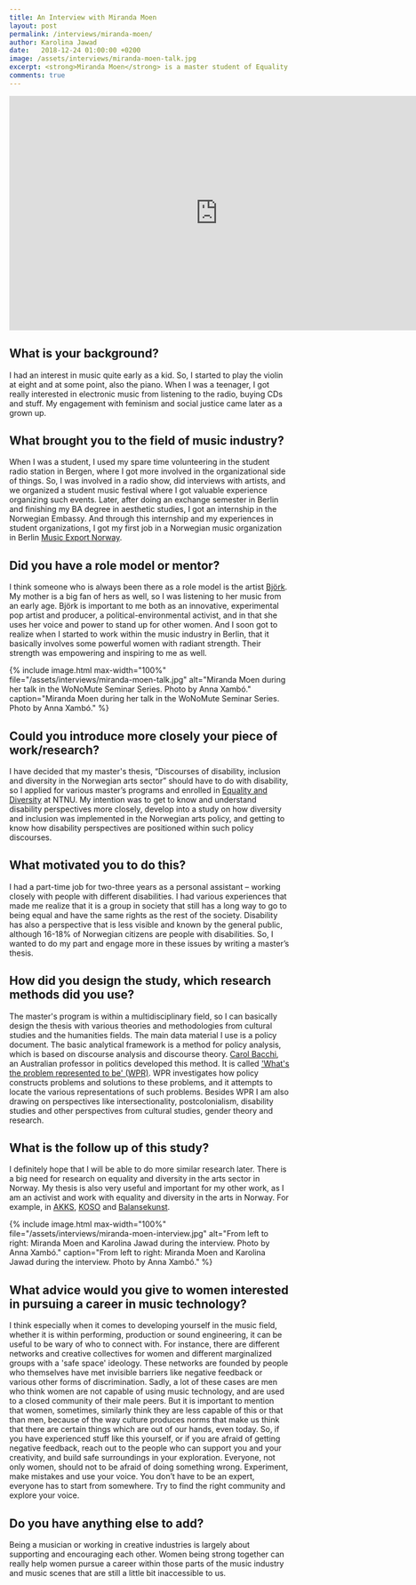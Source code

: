 ```yaml
---
title: An Interview with Miranda Moen
layout: post
permalink: /interviews/miranda-moen/
author: Karolina Jawad
date:   2018-12-24 01:00:00 +0200
image: /assets/interviews/miranda-moen-talk.jpg
excerpt: <strong>Miranda Moen</strong> is a master student of Equality and Diversity at the NTNU institute of interdisciplinary culture studies. Her thesis studies newer discourses of inclusion and diversity in the arts sector, and how the understanding of disability in the Norwegian society coincide with these discourses. Starting her music business career 2011 in Berlin, her professional interests soon developed into equality activism in music. From 2015-2018 she was a project manager at Ladyfest Oslo and is now a board member in the Balansekunst association, works at AKKS Trondheim and with the KOSO collective. Moen is educated in aesthetics (UiB) and arts management (Oslomet).
comments: true
---
```


<iframe width="750" height="422" src="https://www.youtube.com/embed/xdMMQiUG7mU" frameborder="0" allow="accelerometer; autoplay; encrypted-media; gyroscope; picture-in-picture" allowfullscreen></iframe>

## What is your background?

I had an interest in music quite early as a kid. So, I started to play the violin at eight and at some point, also the piano. When I was a teenager, I got really interested in electronic music from listening to the radio, buying CDs and stuff. My engagement with feminism and social justice came later as a grown up.

## What brought you to the field of music industry?

When I was a student, I used my spare time volunteering in the student radio station in Bergen, where I got more involved in the organizational side of things. So, I was involved in a radio show, did interviews with artists, and we organized a student music festival where I got valuable experience organizing such events. Later, after doing an exchange semester in Berlin and finishing my BA degree in aesthetic studies, I got an internship in the Norwegian Embassy. And through this internship and my experiences in student organizations, I got my first job in a Norwegian music organization in Berlin [Music Export Norway]( https://musicnorway.no/).

## Did you have a role model or mentor?

I think someone who is always been there as a role model is the artist [Björk]( https://bjork.com). My mother is a big fan of hers as well, so I was listening to her music from an early age. Björk is important to me both as an innovative, experimental pop artist and producer, a political-environmental activist, and in that she uses her voice and power to stand up for other women. And I soon got to realize when I started to work within the music industry in Berlin, that it basically involves some powerful women with radiant strength. Their strength was empowering and inspiring to me as well.

{% include image.html
max-width="100%" file="/assets/interviews/miranda-moen-talk.jpg" alt="Miranda Moen during her talk in the WoNoMute Seminar Series. Photo by Anna Xambó."
caption="Miranda Moen during her talk in the WoNoMute Seminar Series. Photo by Anna Xambó." %}

## Could you introduce more closely your piece of work/research?

I have decided that my master's thesis, “Discourses of disability, inclusion and diversity in the Norwegian arts sector” should have to do with disability, so I applied for various master’s programs and enrolled in [Equality and Diversity](https://www.ntnu.edu/studies/mkks/equality-and-diversity) at NTNU. My intention was to get to know and understand disability perspectives more closely, develop into a study on how diversity and inclusion was implemented in the Norwegian arts policy, and getting to know how disability perspectives are positioned within such policy discourses.

## What motivated you to do this?

I had a part-time job for two-three years as a personal assistant – working closely with people with different disabilities. I had various experiences that made me realize that it is a group in society that still has a long way to go to being equal and have the same rights as the rest of the society. Disability has also a perspective that is less visible and known by the general public, although 16-18% of Norwegian citizens are people with disabilities. So, I wanted to do my part and engage more in these issues by writing a master’s thesis.

## How did you design the study, which research methods did you use?

The master's program is within a multidisciplinary field, so I can basically design the thesis with various theories and methodologies from cultural studies and the humanities fields. The main data material I use is a policy document. The basic analytical framework is a method for policy analysis, which is based on discourse analysis and discourse theory. [Carol Bacchi](https://carolbacchi.com/), an Australian professor in politics developed this method. It is called ['What's the problem represented to be' (WPR)](https://www.adelaide.edu.au/carst/online-modules/wpr/). WPR investigates how policy constructs problems and solutions to these problems, and it attempts to locate the various representations of such problems. Besides WPR I am also drawing on perspectives like intersectionality, postcolonialism, disability studies and other perspectives from cultural studies, gender theory and research.

## What is the follow up of this study?

I definitely hope that I will be able to do more similar research later. There is a big need for research on equality and diversity in the arts sector in Norway.
My thesis is also very useful and important for my other work, as I am an activist and work with equality and diversity in the arts in Norway. For example, in [AKKS](http://akks.no/), [KOSO](http://www.koso.no/) and [Balansekunst](http://balansekunstprosjektet.no/).

{% include image.html
max-width="100%" file="/assets/interviews/miranda-moen-interview.jpg" alt="From left to right: Miranda Moen and Karolina Jawad during the interview. Photo by Anna Xambó."
caption="From left to right: Miranda Moen and Karolina Jawad during the interview. Photo by Anna Xambó." %}

## What advice would you give to women interested in pursuing a career in music technology?

I think especially when it comes to developing yourself in the  music field, whether it is within performing, production or sound engineering, it can be useful to be wary of who to connect with. For instance, there are different networks and creative collectives for women and different marginalized groups with a 'safe space' ideology. These networks are founded by people who themselves have met invisible barriers like negative feedback or various other forms of discrimination. Sadly, a lot of these cases are men who think women are not capable of using music technology, and are used to a closed community of their male peers. But it is important to mention that women, sometimes, similarly think they are less capable of this or that than men, because of the way culture produces norms that make us think that there are certain things which are out of our hands, even today. So, if you have experienced stuff like this yourself, or if you are afraid of getting negative feedback, reach out to the people who can support you and your creativity, and build safe surroundings in your exploration. Everyone, not only women, should not to be afraid of doing something wrong. Experiment, make mistakes and use your voice. You don’t have to be an expert, everyone has to start from somewhere. Try to find the right community and explore your voice.

## Do you have anything else to add?

Being a musician or working in creative industries is largely about supporting and encouraging each other. Women being strong together can really help women pursue a career within those parts of the music industry and music scenes that are still a little bit inaccessible to us.
